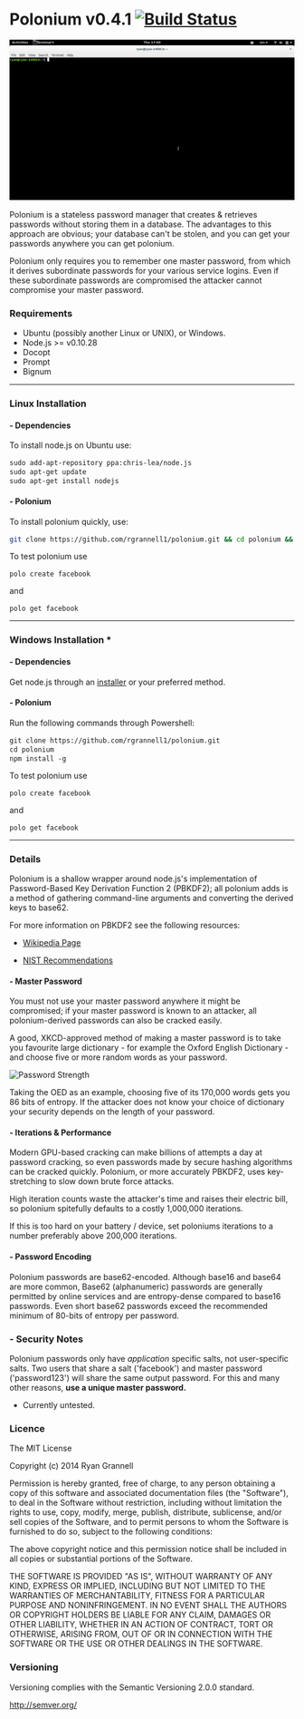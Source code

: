 Polonium v0.4.1 [![Build Status](https://travis-ci.org/rgrannell1/polonium.png?branch=master)](https://travis-ci.org/rgrannell1/polonium)
========

<img src="polonium.gif"> </img>

Polonium is a stateless password manager that creates
& retrieves passwords without storing them in a database.
The advantages to this approach are obvious; your database can't be
stolen, and you can get your passwords anywhere you can get polonium.

Polonium only requires you to remember one master password, from which it
derives subordinate passwords for your various service logins. Even if these
subordinate passwords are compromised the attacker cannot compromise your
master password.

### Requirements

* Ubuntu (possibly another Linux or UNIX), or Windows.
* Node.js >= v0.10.28
* Docopt
* Prompt
* Bignum

--------------------------------

### Linux Installation

#### - Dependencies

To install node.js on Ubuntu use:

```
sudo add-apt-repository ppa:chris-lea/node.js
sudo apt-get update
sudo apt-get install nodejs
```

#### - Polonium

To install polonium quickly, use:

```bash
git clone https://github.com/rgrannell1/polonium.git && cd polonium && npm install -g
```

To test polonium use

```
polo create facebook
```

and

```
polo get facebook
```

--------------------------------

### Windows Installation *

#### - Dependencies

Get node.js through an [installer](http://nodejs.org/dist/v0.10.31/x64/node.exe) or your preferred method.

#### - Polonium

Run the following commands through Powershell:

```
git clone https://github.com/rgrannell1/polonium.git
cd polonium
npm install -g
```

To test polonium use

```
polo create facebook
```

and

```
polo get facebook
```

--------------------------------

### Details

Polonium is a shallow wrapper around node.js's implementation of
Password-Based Key Derivation Function 2 (PBKDF2); all polonium adds is
a method of gathering command-line arguments and converting the derived
keys to base62.

For more information on PBKDF2 see the following resources:

* [Wikipedia Page](https://en.wikipedia.org/wiki/PBKDF2)

* [NIST Recommendations](http://csrc.nist.gov/publications/nistpubs/800-132/nist-sp800-132.pdf)

#### - Master Password

You must not use your master password anywhere it might be compromised; if your
master password is known to an attacker, all polonium-derived passwords can also be
cracked easily.

A good, XKCD-approved method of making a master password is to take you favourite large
dictionary - for example the Oxford English Dictionary - and choose five
or more random words as your password.

<img src="http://imgs.xkcd.com/comics/password_strength.png" title="To anyone who understands information theory and security and is in an infuriating argument with someone who does not (possibly involving mixed case), I sincerely apologize." alt="Password Strength" width="500" />

Taking the OED as an example, choosing five of its 170,000 words gets you 86 bits of entropy. If the
attacker does not know your choice of dictionary your security depends on the length of your
password.

#### - Iterations & Performance

Modern GPU-based cracking can make billions of attempts a day at password cracking, so even
passwords made by secure hashing algorithms can be cracked quickly. Polonium, or more accurately PBKDF2,
uses key-stretching to slow down brute force attacks.

High iteration counts waste the attacker's time and raises their electric bill, so polonium
spitefully defaults to a costly 1,000,000 iterations.

If this is too hard on your battery / device, set poloniums iterations to a number
preferably above 200,000 iterations.

#### - Password Encoding

Polonium passwords are base62-encoded. Although base16 and base64 are more common,
Base62 (alphanumeric) passwords are generally permitted by online services
and are entropy-dense compared to base16 passwords. Even short base62 passwords
exceed the recommended minimum of 80-bits of entropy per password.

### - Security Notes

Polonium passwords only have *application* specific salts, not user-specific salts.
Two users that share a salt ('facebook') and master password ('password123') will share
the same output password. For this and many other reasons, **use a unique master password.**


* Currently untested.


### Licence

The MIT License

Copyright (c) 2014 Ryan Grannell

Permission is hereby granted, free of charge, to any person obtaining a copy of this software and associated documentation files (the "Software"), to deal in the Software without restriction, including without limitation the rights to use, copy, modify, merge, publish, distribute, sublicense, and/or sell copies of the Software, and to permit persons to whom the Software is furnished to do so, subject to the following conditions:

The above copyright notice and this permission notice shall be included in all copies or substantial portions of the Software.

THE SOFTWARE IS PROVIDED "AS IS", WITHOUT WARRANTY OF ANY KIND, EXPRESS OR IMPLIED, INCLUDING BUT NOT LIMITED TO THE WARRANTIES OF MERCHANTABILITY, FITNESS FOR A PARTICULAR PURPOSE AND NONINFRINGEMENT. IN NO EVENT SHALL THE AUTHORS OR COPYRIGHT HOLDERS BE LIABLE FOR ANY CLAIM, DAMAGES OR OTHER LIABILITY, WHETHER IN AN ACTION OF CONTRACT, TORT OR OTHERWISE, ARISING FROM, OUT OF OR IN CONNECTION WITH THE SOFTWARE OR THE USE OR OTHER DEALINGS IN THE SOFTWARE.

### Versioning

Versioning complies with the Semantic Versioning 2.0.0 standard.

http://semver.org/
